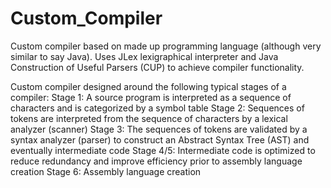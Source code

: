 # Custom_Compiler
Custom compiler based on made up programming language (although very similar to say Java). Uses JLex lexigraphical interpreter and Java Construction of Useful Parsers (CUP) to achieve compiler functionality.

Custom compiler designed around the following typical stages of a compiler:
Stage 1: A source program is interpreted as a sequence of characters and is categorized by a symbol table
Stage 2: Sequences of tokens are interpreted from the sequence of characters by a lexical analyzer (scanner)
Stage 3: The sequences of tokens are validated by a syntax analyzer (parser) to construct an Abstract Syntax Tree (AST) and eventually intermediate code
Stage 4/5: Intermediate code is optimized to reduce redundancy and improve efficiency prior to assembly language creation
Stage 6: Assembly language creation
